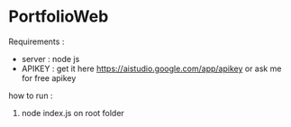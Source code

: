 # PortfolioWeb

Requirements :

- server : node js
- APIKEY : get it here https://aistudio.google.com/app/apikey or ask me for free apikey

how to run :
1. node index.js on root folder
